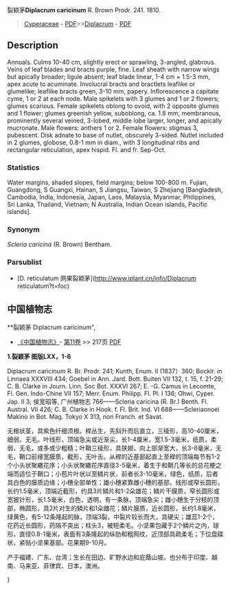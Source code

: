 裂颖茅**Diplacrum caricinum** R. Brown Prodr. 241. 1810.

> [Cyperaceae](http://www.iplant.cn/info/Cyperaceae?t=foc) - [PDF](http://www.iplant.cn/foc/pdf/Cyperaceae.pdf)>>[Diplacrum](http://www.iplant.cn/info/Diplacrum?t=foc) - [PDF](http://www.iplant.cn/foc/pdf/Diplacrum.pdf)

## Description

Annuals. Culms 10-40 cm, slightly erect or sprawling, 3-angled, glabrous. Veins of leaf blades and bracts purple, fine. Leaf sheath with narrow wings but apically broader; ligule absent; leaf blade linear, 1-4 cm × 1.5-3 mm, apex acute to acuminate. Involucral bracts and bractlets leaflike or glumelike; leaflike bracts green, 3-10 mm, papery. Inflorescence a capitate cyme, 1 or 2 at each node. Male spikelets with 3 glumes and 1 or 2 flowers; glumes scarious. Female spikelets oblong to ovoid, with 2 opposite glumes and 1 flower; glumes greenish yellow, suboblong, ca. 1.8 mm, membranous, prominently several veined, 3-lobed, middle lobe larger, longer, and apically mucronate. Male flowers: anthers 1 or 2. Female flowers: stigmas 3, pubescent. Disk adnate to base of nutlet, obscurely 3-sided. Nutlet included in 2 glumes, globose, 0.8-1 mm in diam., with 3 longitudinal ribs and rectangular reticulation, apex hispid. Fl. and fr. Sep-Oct.

### Statistics
Water margins, shaded slopes, field margins; below 100-800 m. Fujian, Guangdong, S Guangxi, Hainan, S Jiangsu, Taiwan, S Zhejiang [Bangladesh, Cambodia, India, Indonesia, Japan, Laos, Malaysia, Myanmar, Philippines, Sri Lanka, Thailand, Vietnam; N Australia, Indian Ocean islands, Pacific islands].

### Synonym
*Scleria caricina* (R. Brown) Bentham.

### Parsublist

* [D.  reticulatum  网果裂颖茅](http://www.iplant.cn/info/Diplacrum reticulatum?t=foc)

## 中国植物志

**裂颖茅 Diplacrum caricinum",

* [《中国植物志》](http://www.iplant.cn/frps)- [第11卷](http://www.iplant.cn/frps/vol/11) >> 217页 [PDF](http://www.iplant.cn/frps/pdf/11/217.pdf)

**1.裂颖茅 图版LXX，1-6**

Diplacrum caricinum R. Br. Prodr. 241; Kunth, Enum. II (1837〕360; Bocklr. in Linnaea XXXVIII 434; Goebel in Ann. Jard. Bott. Buiten VII 132, t. 15, f. 21-29; C. B. Clarke in Journ. Linn. Soc Bot. XXXVI 267; E. -G. Camus in Lecomte, Fl. Gen. Indo-Chine VII 157; Merr. Enum. Philipp. Fl. Pl. I 136; Ohwi, Cyper. Jap. II 3; 侯宽昭等, 广州植物志 766——Scleria caricina (R. Br.) Benth. Fl. Austral. VII 426; C. B. Clarke in Hook. f. Fl. Brit. Ind. VI 688——Scleriaonoei Makino in Bot. Mag. Tokyo X 313, non Franch. et Savat.

无根状茎，具紫色纤细须根。稈丛生，先斜升而后直立，三稜形，高10-40厘米，细弱，无毛。叶线形，顶端急尖或近渐尖，长1-4厘米，宽1.5-3毫米，纸质，柔弱，无毛，或多或少粗糙；叶鞘三稜形，具狭翅，向上部渐宽大，长3-8毫米，无毛，鞘口前缘宽膜质，截形，无叶舌。从稈的近基部起直上至稈的顶端每节有1-2个小头状聚繖花序；小头状聚繖花序直径3-5毫米，着生于和鞘几等长的总花梗之端而适位于鞘口；小苞片叶状以至鳞片状，前者长3-10毫米，绿色，纸质，后者具白色的膜质边缘；小穗全部单性；雄小穗紧靠雌小穗的基部，线形或窄长圆形，长约1.5毫米，顶端近截形，约具3片鳞片和1-2朵雄花；鳞片干膜质，窄长圆形或宽披针形，长1.5毫米，白色，透明，有一条脉，顶端急尖；雌小穗生于分枝的顶部，椭圆形，具2片对生的鳞片和1朵雌花；鳞片膜质，近长圆形，长约1.8毫米，绿黄色，有5-12条隆起的脉，顶端3裂，中裂片较长而大，具硬尖；雄蕊1-2个，花药近长圆形，药隔不突出；柱头3，被短柔毛。小坚果包藏于2个鳞片之内，球形，直径0.8-1毫米，表面有3条隆起的纵肋和粗网纹，近顶部具疏柔毛；下位盘碟状，紧贴小坚果基部。花果期9-10月。

产于福建、广东、台湾；生长在田边、旷野水边和庇蔭山坡。也分布于印度、越南、马来亚、菲律宾、日本，澳洲。

}